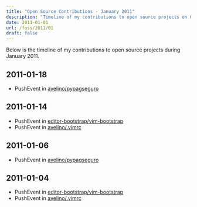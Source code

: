 ```yaml
---
title: "Open Source Contributions - January 2011"
description: "Timeline of my contributions to open source projects on GitHub during January 2011."
date: 2011-01-01
url: /foss/2011/01
draft: false
---
```


Below is the timeline of my contributions to open source projects during January 2011.

## 2011-01-18

- PushEvent in [avelino/pypagseguro](https://github.com/avelino/pypagseguro)

## 2011-01-14

- PushEvent in [editor-bootstrap/vim-bootstrap](https://github.com/editor-bootstrap/vim-bootstrap)
- PushEvent in [avelino/.vimrc](https://github.com/avelino/.vimrc)

## 2011-01-06

- PushEvent in [avelino/pypagseguro](https://github.com/avelino/pypagseguro)

## 2011-01-04

- PushEvent in [editor-bootstrap/vim-bootstrap](https://github.com/editor-bootstrap/vim-bootstrap)
- PushEvent in [avelino/.vimrc](https://github.com/avelino/.vimrc)

